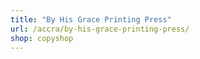 ```yaml
---
title: "By His Grace Printing Press"
url: /accra/by-his-grace-printing-press/
shop: copyshop
---
```

